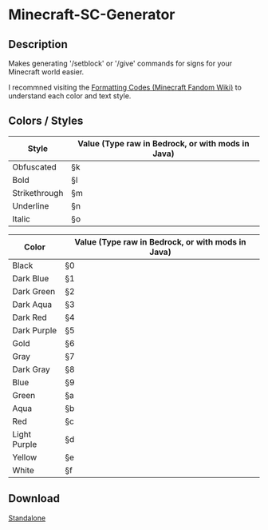 # Minecraft-SC-Generator
## Description
Makes generating '/setblock' or '/give' commands for signs for your Minecraft world easier.

I recommned visiting the [Formatting Codes (Minecraft Fandom Wiki)](https://minecraft.fandom.com/wiki/Formatting_codes) to understand each color and text style.

## Colors / Styles
| Style         | Value (Type raw in Bedrock, or with mods in Java) |
|---------------|---------------------------------------------------|
| Obfuscated    | §k                                                |
| Bold          | §l                                                |
| Strikethrough | §m                                                |
| Underline     | §n                                                |
| Italic        | §o                                                |

| Color        | Value (Type raw in Bedrock, or with mods in Java) |
|--------------|---------------------------------------------------|
| Black        | §0                                                |
| Dark Blue    | §1                                                |
| Dark Green   | §2                                                |
| Dark Aqua    | §3                                                |
| Dark Red     | §4                                                |
| Dark Purple  | §5                                                |
| Gold         | §6                                                |
| Gray         | §7                                                |
| Dark Gray    | §8                                                |
| Blue         | §9                                                |
| Green        | §a                                                |
| Aqua         | §b                                                |
| Red          | §c                                                |
| Light Purple | §d                                                |
| Yellow       | §e                                                |
| White        | §f                                                |

## Download
[Standalone](https://github.com/Lexz-08/Minecraft-SC-Generator/releases/download/mc-sc-gen/MC_SC_GEN.exe)
